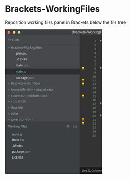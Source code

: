 # Brackets-WorkingFiles
Reposition working files panel in Brackets below the file tree

<img src="https://raw.githubusercontent.com/MiguelCastillo/Brackets-WorkingFiles/master/img/working-files-panel.png" width="320px"/>
